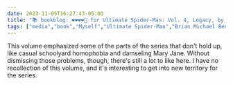 ```yaml
---
date: 2023-11-05T16:27:43-05:00
title: "📚 bookblog: ❤️❤️❤️❤️🖤 for Ultimate Spider-Man: Vol. 4, Legacy, by Brian Michael Bendis and Mark Bagley"
tags: ["media","book","Myself","Ultimate Spider-Man","Brian Michael Bendis and Mark Bagley","queerphobia","homophobia","misogyny","Spider-Man","Brian Michael Bendis","Mark Bagley"]
---
```


This volume emphasized some of the parts of the series that don't hold up, like casual schoolyard homophobia and damseling Mary Jane. Without dismissing those problems, though, there's still a lot to like here. I have no recollection of this volume, and it's interesting to get into new territory for the series.